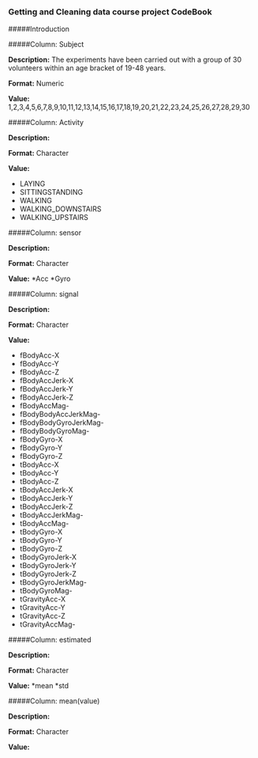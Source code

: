 ### Getting and Cleaning data course project CodeBook

#####Introduction



#####Column: Subject

__Description:__ The experiments have been carried out with a group of 30 volunteers within an age bracket of 19-48 years.

__Format:__ Numeric

__Value:__ 1,2,3,4,5,6,7,8,9,10,11,12,13,14,15,16,17,18,19,20,21,22,23,24,25,26,27,28,29,30

#####Column: Activity

__Description:__ 

__Format:__ Character

__Value:__ 
* LAYING
* SITTINGSTANDING
* WALKING           
* WALKING_DOWNSTAIRS
* WALKING_UPSTAIRS

#####Column: sensor

__Description:__ 

__Format:__ Character

__Value:__ 
*Acc
*Gyro

#####Column: signal

__Description:__ 

__Format:__ Character

__Value:__ 
* fBodyAcc-X
* fBodyAcc-Y
* fBodyAcc-Z           
* fBodyAccJerk-X
* fBodyAccJerk-Y
* fBodyAccJerk-Z       
* fBodyAccMag-
* fBodyBodyAccJerkMag-
* fBodyBodyGyroJerkMag-
* fBodyBodyGyroMag-
* fBodyGyro-X
* fBodyGyro-Y          
* fBodyGyro-Z
* tBodyAcc-X
* tBodyAcc-Y         
* tBodyAcc-Z
* tBodyAccJerk-X
* tBodyAccJerk-Y     
* tBodyAccJerk-Z
* tBodyAccJerkMag-
* tBodyAccMag-       
* tBodyGyro-X
* tBodyGyro-Y
* tBodyGyro-Z         
* tBodyGyroJerk-X
* tBodyGyroJerk-Y
* tBodyGyroJerk-Z     
* tBodyGyroJerkMag-
* tBodyGyroMag-
* tGravityAcc-X        
* tGravityAcc-Y
* tGravityAcc-Z
* tGravityAccMag-  


#####Column: estimated

__Description:__ 

__Format:__ Character

__Value:__ 
*mean
*std


#####Column: mean(value)

__Description:__ 

__Format:__ Character

__Value:__ 
